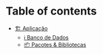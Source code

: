 # Table of contents

* [🏗 Aplicação](README.md)
  * [ℹ Banco de Dados](aplicacao/banco-de-dados.md)
  * [📦 Pacotes & Bibliotecas](aplicacao/pacotes-and-bibliotecas.md)
